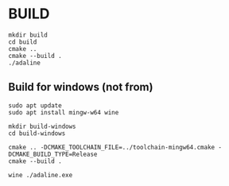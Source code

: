 # BUILD

```shell
mkdir build
cd build
cmake ..
cmake --build .
./adaline
```

## Build for windows (not from)

```shell
sudo apt update
sudo apt install mingw-w64 wine

mkdir build-windows
cd build-windows

cmake .. -DCMAKE_TOOLCHAIN_FILE=../toolchain-mingw64.cmake -DCMAKE_BUILD_TYPE=Release
cmake --build .

wine ./adaline.exe
```
